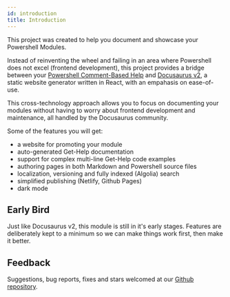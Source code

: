 ```yaml
---
id: introduction
title: Introduction
---
```


This project was created to help you document and showcase your Powershell Modules.

Instead of reinventing the wheel and failing in an area where Powershell does not excel
(frontend development), this project provides a bridge between your
[Powershell Comment-Based Help](https://docs.microsoft.com/en-us/powershell/module/microsoft.powershell.core/about/about_comment_based_help?view=powershell-6)
and [Docusaurus v2](https://v2.docusaurus.io/), a static website generator written
in React, with an empahasis on ease-of-use.

This cross-technology approach allows you to focus on documenting your modules without having
to worry about frontend development and maintenance, all handled by the Docusaurus community.

Some of the features you will get:

- a website for promoting your module
- auto-generated Get-Help documentation
- support for complex multi-line Get-Help code examples
- authoring pages in both Markdown and Powershell source files
- localization, versioning and fully indexed (Algolia) search
- simplified publishing (Netlify, Github Pages)
- dark mode

## Early Bird

Just like Docusaurus v2, this module is still in it's early stages.
Features are deliberately kept to a minimum so we can make
things work first, then make it better.

## Feedback

Suggestions, bug reports, fixes and stars welcomed at our
[Github repository](https://github.com/alt3/Docusaurus.Powershell).
